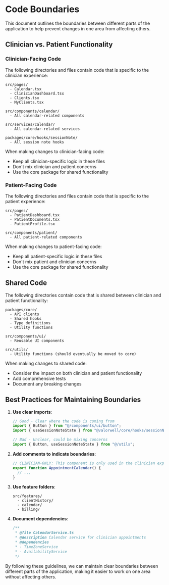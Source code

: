 # Code Boundaries

This document outlines the boundaries between different parts of the application to help prevent changes in one area from affecting others.

## Clinician vs. Patient Functionality

### Clinician-Facing Code

The following directories and files contain code that is specific to the clinician experience:

```
src/pages/
  - Calendar.tsx
  - ClinicianDashboard.tsx
  - Clients.tsx
  - MyClients.tsx

src/components/calendar/
  - All calendar-related components

src/services/calendar/
  - All calendar-related services

packages/core/hooks/sessionNote/
  - All session note hooks
```

When making changes to clinician-facing code:
- Keep all clinician-specific logic in these files
- Don't mix clinician and patient concerns
- Use the core package for shared functionality

### Patient-Facing Code

The following directories and files contain code that is specific to the patient experience:

```
src/pages/
  - PatientDashboard.tsx
  - PatientDocuments.tsx
  - PatientProfile.tsx

src/components/patient/
  - All patient-related components
```

When making changes to patient-facing code:
- Keep all patient-specific logic in these files
- Don't mix patient and clinician concerns
- Use the core package for shared functionality

## Shared Code

The following directories contain code that is shared between clinician and patient functionality:

```
packages/core/
  - API clients
  - Shared hooks
  - Type definitions
  - Utility functions

src/components/ui/
  - Reusable UI components

src/utils/
  - Utility functions (should eventually be moved to core)
```

When making changes to shared code:
- Consider the impact on both clinician and patient functionality
- Add comprehensive tests
- Document any breaking changes

## Best Practices for Maintaining Boundaries

1. **Use clear imports**:
   ```typescript
   // Good - Clear where the code is coming from
   import { Button } from "@/components/ui/button";
   import { useSessionNoteState } from "@valorwell/core/hooks/sessionNote";
   
   // Bad - Unclear, could be mixing concerns
   import { Button, useSessionNoteState } from "@/utils";
   ```

2. **Add comments to indicate boundaries**:
   ```typescript
   // CLINICIAN-ONLY: This component is only used in the clinician experience
   export function AppointmentCalendar() {
     // ...
   }
   ```

3. **Use feature folders**:
   ```
   src/features/
     - clientHistory/
     - calendar/
     - billing/
   ```

4. **Document dependencies**:
   ```typescript
   /**
    * @file CalendarService.ts
    * @description Calendar service for clinician appointments
    * @dependencies
    * - TimeZoneService
    * - AvailabilityService
    */
   ```

By following these guidelines, we can maintain clear boundaries between different parts of the application, making it easier to work on one area without affecting others.